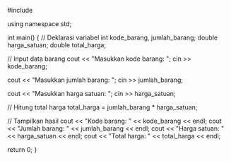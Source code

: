 #include <iostream>

using namespace std;

int main() {
  // Deklarasi variabel
  int kode_barang, jumlah_barang;
  double harga_satuan;
  double total_harga;

  // Input data barang
  cout << "Masukkan kode barang: ";
  cin >> kode_barang;

  cout << "Masukkan jumlah barang: ";
  cin >> jumlah_barang;

  cout << "Masukkan harga satuan: ";
  cin >> harga_satuan;
  
// Hitung total harga
  total_harga = jumlah_barang * harga_satuan;

  // Tampilkan hasil
  cout << "Kode barang: " << kode_barang << endl;
  cout << "Jumlah barang: " << jumlah_barang << endl;
  cout << "Harga satuan: " << harga_satuan << endl;
  cout << "Total harga: " << total_harga << endl;

  return 0;
}
